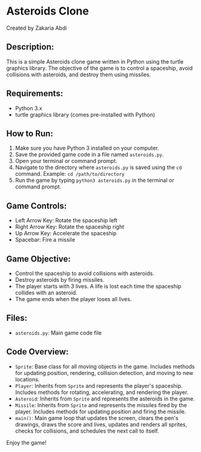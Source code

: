 Asteroids Clone
===============

Created by Zakaria Abdi

Description:
------------
This is a simple Asteroids clone game written in Python using the turtle graphics library. The objective of the game is to control a spaceship, avoid collisions with asteroids, and destroy them using missiles.

Requirements:
-------------
- Python 3.x
- turtle graphics library (comes pre-installed with Python)

How to Run:
-----------
1. Make sure you have Python 3 installed on your computer.
2. Save the provided game code in a file named `asteroids.py`.
3. Open your terminal or command prompt.
4. Navigate to the directory where `asteroids.py` is saved using the `cd` command.
   Example: `cd /path/to/directory`
5. Run the game by typing `python3 asteroids.py` in the terminal or command prompt.

Game Controls:
--------------
- Left Arrow Key: Rotate the spaceship left
- Right Arrow Key: Rotate the spaceship right
- Up Arrow Key: Accelerate the spaceship
- Spacebar: Fire a missile

Game Objective:
---------------
- Control the spaceship to avoid collisions with asteroids.
- Destroy asteroids by firing missiles.
- The player starts with 3 lives. A life is lost each time the spaceship collides with an asteroid.
- The game ends when the player loses all lives.

Files:
------
- `asteroids.py`: Main game code file

Code Overview:
--------------
- `Sprite`: Base class for all moving objects in the game. Includes methods for updating position, rendering, collision detection, and moving to new locations.
- `Player`: Inherits from `Sprite` and represents the player's spaceship. Includes methods for rotating, accelerating, and rendering the player.
- `Asteroid`: Inherits from `Sprite` and represents the asteroids in the game.
- `Missile`: Inherits from `Sprite` and represents the missiles fired by the player. Includes methods for updating position and firing the missile.
- `main()`: Main game loop that updates the screen, clears the pen's drawings, draws the score and lives, updates and renders all sprites, checks for collisions, and schedules the next call to itself.

Enjoy the game!
